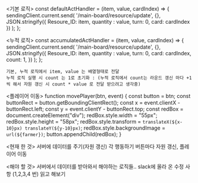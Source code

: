 <기본 로직>
const defaultActHandler = (item, value, cardIndex) => {
    sendingClient.current.send(
      '/main-board/resource/update',
      {},
      JSON.stringify({
        Resoure_ID: item,
        quantity : value,
        turn: 0,
        card: cardIndex
      })
    );
  };

<누적 로직>
const accumulatedActHandler = (item, value, cardIndex) => {
    sendingClient.current.send(
      '/main-board/resource/update',
      {},
      JSON.stringify({
        Resoure_ID: item,
        quantity : value,
        turn: 0,
        card: cardIndex,
        count: 1,
      })
    );
  };
    
    기본, 누적 로직에서 item, value 는 배열형태로 전달
    누적 로직 실행 시 count 는 1로 초기화 : (누적 로직에서 count는 라운드 갱신 마다 +1 씩 해서 자원 갱신 시 count * value 로 전달 받으려고 생각중)
    


<플레이어 이동>
function movePlayer(btn, event) {
    const button = btn;
    const buttonRect = button.getBoundingClientRect();
    const x = event.clientX - buttonRect.left;
    const y = event.clientY - buttonRect.top;
    const redBox = document.createElement("div");
    redBox.style.width = "55px";
    redBox.style.height = "58px";
    redBox.style.transform = `translateX(${x-10}px) translateY(${y-10}px)`;
    redBox.style.backgroundImage = `url(${farmer})`;
    button.appendChild(redBox);
}

<현재 한 것>
서버에 데이터를 주기(자원 갱신)
각 행동하기 버튼마다 자원 갱신, 플레이어 이동

<해야 할 것>
서버에서 데이터를 받아와서 해야하는 로직들..
slack에 올라 온 수정 사항 (1,2,3,4 번) 읽고 해보기

